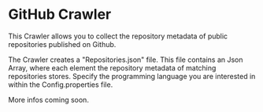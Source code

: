 # GitHub Crawler

This Crawler allows you to collect the repository metadata of public repositories published on Github.

The Crawler creates a "Repositories.json" file. This file contains an Json Array, where each element the repository metadata of matching repositories stores.
Specify the programming language you are interested in within the Config.properties file.

More infos coming soon.
